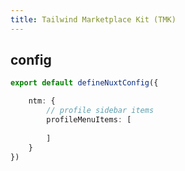 ```yaml
---
title: Tailwind Marketplace Kit (TMK)
---
```


## config

```ts nuxt.config.ts
export default defineNuxtConfig({

    ntm: {
        // profile sidebar items
        profileMenuItems: [
            
        ]
    }
})
```


